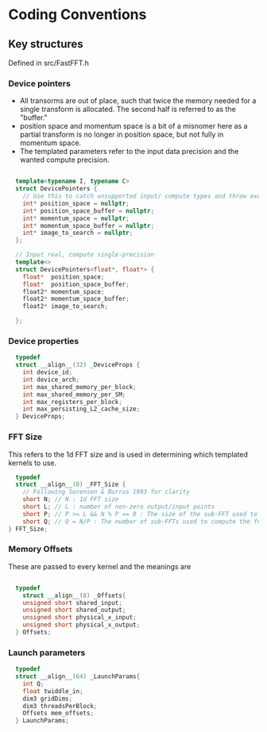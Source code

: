 # Coding Conventions

## Key structures

Defined in src/FastFFT.h

### Device pointers

- All transorms are out of place, such that twice the memory needed for a single transform is allocated. The second half is referred to as the "buffer."
- position space and momentum space is a bit of a misnomer here as a partial transform is no longer in position space, but not fully in momentum space.
- The templated parameters refer to the input data precision and the wanted compute precision.

```c++

  template<typename I, typename C>
  struct DevicePointers {
    // Use this to catch unsupported input/ compute types and throw exception.
    int* position_space = nullptr;
    int* position_space_buffer = nullptr;
    int* momentum_space = nullptr;
    int* momentum_space_buffer = nullptr;
    int* image_to_search = nullptr;
  };

  // Input real, compute single-precision
  template<>
  struct DevicePointers<float*, float*> {
    float*  position_space;
    float*  position_space_buffer;
    float2* momentum_space;
    float2* momentum_space_buffer;
    float2* image_to_search;

  };
```

### Device properties


```c++
  typedef
  struct __align__(32) _DeviceProps {
    int device_id;
    int device_arch;
    int max_shared_memory_per_block;
    int max_shared_memory_per_SM;
    int max_registers_per_block;
    int max_persisting_L2_cache_size;
  } DeviceProps;
```

### FFT Size

This refers to the 1d FFT size and is used in determining which templated kernels to use.

```c++
  typedef 
  struct __align__(8) _FFT_Size {
    // Following Sorensen & Burrus 1993 for clarity
    short N; // N : 1d FFT size
    short L; // L : number of non-zero output/input points 
    short P; // P >= L && N % P == 0 : The size of the sub-FFT used to compute the full transform. Currently also must be a power of 2.
    short Q; // Q = N/P : The number of sub-FFTs used to compute the full transform
} FFT_Size;
```

### Memory Offsets

These are passed to every kernel and the meanings are

```{TODO} Review these for consistency then write the description.
```

```c++
  typedef
	struct __align__(8) _Offsets{
    unsigned short shared_input;
    unsigned short shared_output;
    unsigned short physical_x_input;
    unsigned short physical_x_output;
  } Offsets;
```

### Launch parameters


```c++
  typedef 
  struct __align__(64) _LaunchParams{
    int Q;
    float twiddle_in;
    dim3 gridDims;
    dim3 threadsPerBlock;
    Offsets mem_offsets;
  } LaunchParams;
```

